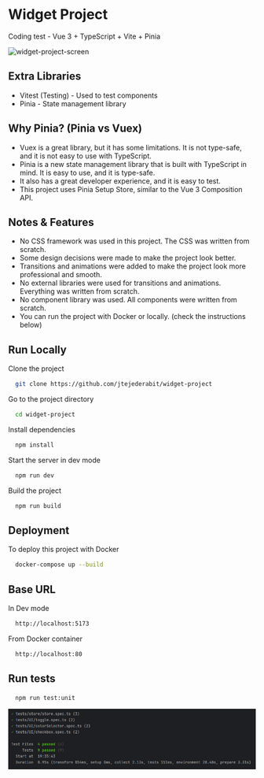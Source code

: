 # Widget Project

Coding test - Vue 3 + TypeScript + Vite + Pinia

![widget-project-screen](https://github.com/jtejederabit/widget-project/assets/130762129/b00f3eff-d97a-4f98-92a2-cd063652d533)


## Extra Libraries

- Vitest (Testing) - Used to test components
- Pinia - State management library

## Why Pinia? (Pinia vs Vuex)

- Vuex is a great library, but it has some limitations. It is not type-safe, and it is not easy to use with TypeScript.
- Pinia is a new state management library that is built with TypeScript in mind. It is easy to use, and it is type-safe.
- It also has a great developer experience, and it is easy to test.
- This project uses Pinia Setup Store, similar to the Vue 3 Composition API.

## Notes & Features

- No CSS framework was used in this project. The CSS was written from scratch.
- Some design decisions were made to make the project look better.
- Transitions and animations were added to make the project look more professional and smooth.
- No external libraries were used for transitions and animations. Everything was written from scratch.
- No component library was used. All components were written from scratch.
- You can run the project with Docker or locally. (check the instructions below)

## Run Locally

Clone the project

```bash
  git clone https://github.com/jtejederabit/widget-project
```

Go to the project directory

```bash
  cd widget-project
```

Install dependencies

```bash
  npm install
```

Start the server in dev mode

```bash
  npm run dev
```

Build the project

```bash
  npm run build
```

## Deployment

To deploy this project with Docker

```bash
  docker-compose up --build
```

## Base URL

In Dev mode

```bash
  http://localhost:5173
```

From Docker container

```bash
  http://localhost:80
```

## Run tests


```bash
  npm run test:unit
```
![img.png](img.png)
